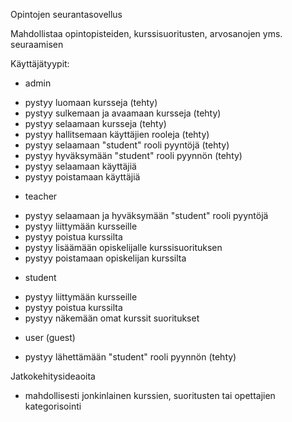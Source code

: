 Opintojen seurantasovellus

Mahdollistaa opintopisteiden, kurssisuoritusten, arvosanojen yms. seuraamisen


Käyttäjätyypit:

* admin
 - pystyy luomaan kursseja (tehty)
 - pystyy sulkemaan ja avaamaan kursseja (tehty)
 - pystyy selaamaan kursseja (tehty)
 - pystyy hallitsemaan käyttäjien rooleja (tehty)
 - pystyy selaamaan "student" rooli pyyntöjä (tehty)
 - pystyy hyväksymään "student" rooli pyynnön (tehty)
 - pystyy selaamaan käyttäjiä
 - pystyy poistamaan käyttäjiä

* teacher
 - pystyy selaamaan ja hyväksymään "student" rooli pyyntöjä
 - pystyy liittymään kursseille
 - pystyy poistua kurssilta
 - pystyy lisäämään opiskelijalle kurssisuorituksen
 - pystyy poistamaan opiskelijan kurssilta

* student
 - pystyy liittymään kursseille
 - pystyy poistua kurssilta
 - pystyy näkemään omat kurssit suoritukset

* user (guest)
 - pystyy lähettämään "student" rooli pyynnön (tehty)



Jatkokehitysideaoita

 - mahdollisesti jonkinlainen kurssien, suoritusten tai opettajien kategorisointi


